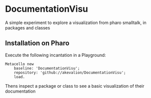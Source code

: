 # DocumentationVisu
A simple experiment to explore a visualization from pharo smalltalk, in packages and classes

## Installation on Pharo
Execute the following incantation in a Playground:

```Smalltalk
Metacello new
    baseline: 'DocumentationVisu';
    repository: 'github://akevalion/DocumentationVisu';
    load.
``` 

Thens inspect a package or class to see a basic visualization of their documentation
